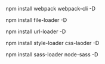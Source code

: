 npm install webpack webpack-cli -D

npm install file-loader -D

npm install url-loader -D

npm install style-loader css-laoder -D

npm install sass-loader node-sass -D